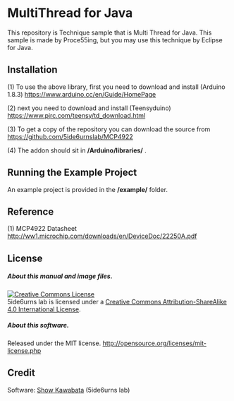 # MultiThread for Java
This repository is Technique sample that is Multi Thread for Java. This sample is made by Proce55ing, but you may use this technique by Eclipse for Java.  

## Installation
(1) To use the above library, first you need to download and install (Arduino 1.8.3)
https://www.arduino.cc/en/Guide/HomePage

(2) next you need to download and install (Teensyduino)
https://www.pjrc.com/teensy/td_download.html

(3) To get a copy of the repository you can download the source from  
https://github.com/5ide6urnslab/MCP4922

(4) The addon should sit in **/Arduino/libraries/** .

## Running the Example Project
An example project is provided in the **/example/** folder.
<br>

## Reference
(1) MCP4922 Datasheet  
http://ww1.microchip.com/downloads/en/DeviceDoc/22250A.pdf

## License
##### About this manual and image files.
<a rel="license" href="http://creativecommons.org/licenses/by-sa/4.0/"><img alt="Creative Commons License" style="border-width:0" src="https://i.creativecommons.org/l/by-sa/4.0/88x31.png" /></a><br />5ide6urns lab is licensed under a <a rel="license" href="http://creativecommons.org/licenses/by-sa/4.0/">Creative Commons Attribution-ShareAlike 4.0 International License</a>.

##### About this software.
Released under the MIT license. http://opensource.org/licenses/mit-license.php

## Credit
Software:   [Show Kawabata](http://www.dum6sen5e.com) (5ide6urns lab)  
